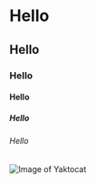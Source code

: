 # Hello
## Hello
### Hello
#### Hello
##### Hello
###### Hello

![Image of Yaktocat](https://octodex.github.com/images/yaktocat.png)
